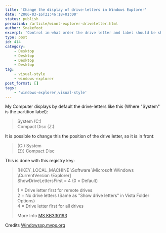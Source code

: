 ```yaml
---
title: 'Change the display of drive-letters in Windows Explorer'
date: '2006-03-16T21:46:18+01:00'
status: publish
permalink: /article/winnt-explorer-driveletter.html
author: Snakefoot
excerpt: 'Control in what order the drive letter and label should be shown in My Computer.'
type: post
id: 414
category:
    - Desktop
    - Desktop
    - Desktop
    - Desktop
tag:
    - visual-style
    - windows-explorer
post_format: []
tags:
    - 'windows-explorer,visual-style'
---
```

My Computer displays by default the drive-letters like this (Where "System" is the partition label):

> System (C:)  
>  Compact Disc (Z:)

 It is possible to change this the position of the drive letter, so it is in front:
 > (C:) System  
 > (Z:) Compact Disc

 This is done with this registry key:
> \[HKEY\_LOCAL\_MACHINE \\Software \\Microsoft \\Windows \\CurrentVersion \\Explorer\]  
>  ShowDriveLettersFirst = 4 (0 = Default)  
>   
>  1 = Drive letter first for remote drives  
>  2 = No drive letters (Same as "Show drive letters" in Vista Folder Options)  
>  4 = Drive letter first for all drives  
>   
>  More Info [MS KB330193](http://support.microsoft.com/kb/330193 "The computer description appears before the computer name in Windows XP [Q330193]")

 Credits [Windowsxp.mvps.org](http://windowsxp.mvps.org/)